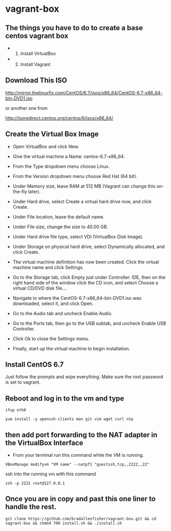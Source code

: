 # vagrant-box
## The things you have to do to create a base centos vagrant box

- 1. Install VirtualBox
- 2. Install Vagrant

## Download This ISO 

http://mirror.thelinuxfix.com/CentOS/6.7/isos/x86_64/CentOS-6.7-x86_64-bin-DVD1.iso 

or another one from

http://isoredirect.centos.org/centos/6/isos/x86_64/

## Create the Virtual Box Image

- Open VirtualBox and click New.

- Give the virtual machine a Name: centos-6.7-x86_64.

- From the Type dropdown menu choose Linux.

- From the Version dropdown menu choose Red Hat (64 bit).

- Under Memory size, leave RAM at 512 MB (Vagrant can change this on-the-fly later).

- Under Hard drive, select Create a virtual hard drive now, and click Create.

- Under File location, leave the default name.

- Under File size, change the size to 40.00 GB.

- Under Hard drive file type, select VDI (VirtualBox Disk Image).

- Under Storage on physical hard drive, select Dynamically allocated, and click Create.

- The virtual machine definition has now been created. Click the virtual machine name and click Settings.

- Go to the Storage tab, click Empty just under Controller: IDE, then on the right hand side of the window click the CD icon, and select Choose a virtual CD/DVD disk file….

- Navigate to where the CentOS-6.7-x86_64-bin-DVD1.iso was downloaded, select it, and click Open.

- Go to the Audio tab and uncheck Enable Audio.

- Go to the Ports tab, then go to the USB subtab, and uncheck Enable USB Controller.

- Click Ok to close the Settings menu.

- Finally, start up the virtual machine to begin installation.

## Install CentOS 6.7
Just follow the prompts and wipe everything. Make sure the root password is set to vagrant.

## Reboot and log in to the vm and type

```shell
ifup eth0
```

```
yum install -y openssh-clients man git vim wget curl ntp
```

## then add port forwarding to the NAT adapter in the VirtualBox Interface
- From your terminal run this command while the VM is running.

```shell
VBoxManage modifyvm "VM name" --natpf1 "guestssh,tcp,,2222,,22"
```

ssh into the running vm with this command 

```shell
ssh -p 2222 root@127.0.0.1
```
## Once you are in copy and past this one liner to handle the rest. 

```shell
git clone https://github.com/bradallenfisher/vagrant-box.git && cd vagrant-box && chmod 700 install.sh && ./install.sh
```
